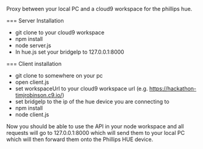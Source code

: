 Proxy between your local PC and a cloud9 workspace for the phillips hue. 

=== Server Installation
- git clone to your cloud9 workspace
- npm install
- node server.js
- In hue.js set your bridgeIp to 127.0.0.1:8000 

=== Client installation
- git clone to somewhere on your pc
- open client.js
- set workspaceUrl to your cloud9 workspace url (e.g. https://hackathon-timjrobinson.c9.io/)
- set bridgeIp to the ip of the hue device you are connecting to
- npm install
- node client.js

Now you should be able to use the API in your node workspace and all requests will go to 127.0.0.1:8000 which will send them to your local PC which will then forward them onto the Phillips HUE device. 
